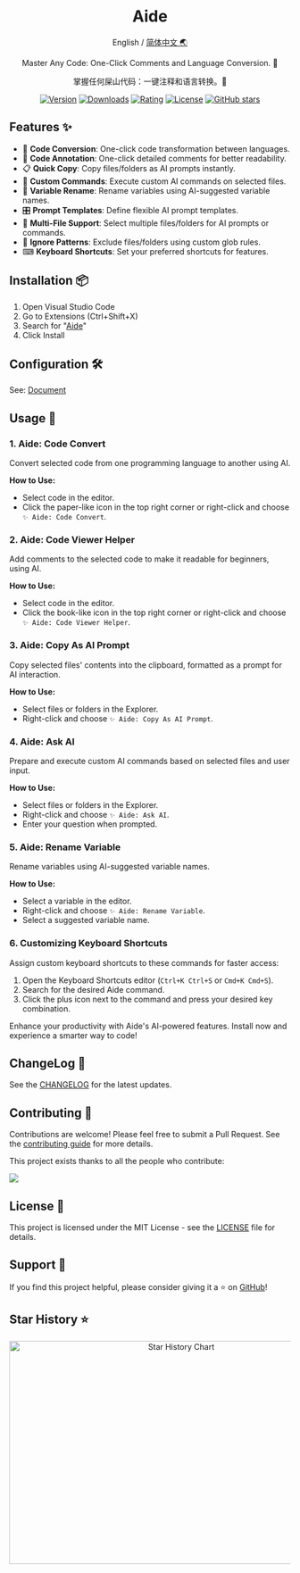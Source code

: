 <div align="center">

<h1 align="center">Aide</h1>

English / [简体中文 🌏](https://github.com/nicepkg/aide/tree/master/README_CN.md)

Master Any Code: One-Click Comments and Language Conversion. 💪

掌握任何屎山代码：一键注释和语言转换。💪

[![Version](https://img.shields.io/visual-studio-marketplace/v/nicepkg.aide-pro)](https://marketplace.visualstudio.com/items?itemName=nicepkg.aide-pro)
[![Downloads](https://img.shields.io/visual-studio-marketplace/d/nicepkg.aide-pro)](https://marketplace.visualstudio.com/items?itemName=nicepkg.aide-pro)
[![Rating](https://img.shields.io/visual-studio-marketplace/r/nicepkg.aide-pro)](https://marketplace.visualstudio.com/items?itemName=nicepkg.aide-pro)
[![License](https://img.shields.io/github/license/nicepkg/aide)](https://github.com/nicepkg/aide/blob/master/LICENSE)
[![GitHub stars](https://img.shields.io/github/stars/nicepkg/aide)](https://github.com/nicepkg/aide)

</div>

## Features ✨

- 🔄 **Code Conversion**: One-click code transformation between languages.
- 📖 **Code Annotation**: One-click detailed comments for better readability.
- 📋 **Quick Copy**: Copy files/folders as AI prompts instantly.
- 💬 **Custom Commands**: Execute custom AI commands on selected files.
- 🔀 **Variable Rename**: Rename variables using AI-suggested variable names.
- 🎛 **Prompt Templates**: Define flexible AI prompt templates.
- 📁 **Multi-File Support**: Select multiple files/folders for AI prompts or commands.
- 🚫 **Ignore Patterns**: Exclude files/folders using custom glob rules.
- ⌨ **Keyboard Shortcuts**: Set your preferred shortcuts for features.

## Installation 📦

1. Open Visual Studio Code
2. Go to Extensions (Ctrl+Shift+X)
3. Search for "[Aide](https://marketplace.visualstudio.com/items?itemName=nicepkg.aide-pro)"
4. Click Install

## Configuration 🛠

See: [Document](https://github.com/nicepkg/aide/tree/master/docs/configuration/README.md)

## Usage 🚀

### 1. Aide: Code Convert

Convert selected code from one programming language to another using AI.

**How to Use:**

- Select code in the editor.
- Click the paper-like icon in the top right corner or right-click and choose `✨ Aide: Code Convert`.

### 2. Aide: Code Viewer Helper

Add comments to the selected code to make it readable for beginners, using AI.

**How to Use:**

- Select code in the editor.
- Click the book-like icon in the top right corner or right-click and choose `✨ Aide: Code Viewer Helper`.

### 3. Aide: Copy As AI Prompt

Copy selected files' contents into the clipboard, formatted as a prompt for AI interaction.

**How to Use:**

- Select files or folders in the Explorer.
- Right-click and choose `✨ Aide: Copy As AI Prompt`.

### 4. Aide: Ask AI

Prepare and execute custom AI commands based on selected files and user input.

**How to Use:**

- Select files or folders in the Explorer.
- Right-click and choose `✨ Aide: Ask AI`.
- Enter your question when prompted.

### 5. Aide: Rename Variable

Rename variables using AI-suggested variable names.

**How to Use:**

- Select a variable in the editor.
- Right-click and choose `✨ Aide: Rename Variable`.
- Select a suggested variable name.

### 6. Customizing Keyboard Shortcuts

Assign custom keyboard shortcuts to these commands for faster access:

1. Open the Keyboard Shortcuts editor (`Ctrl+K Ctrl+S` or `Cmd+K Cmd+S`).
2. Search for the desired Aide command.
3. Click the plus icon next to the command and press your desired key combination.

Enhance your productivity with Aide's AI-powered features. Install now and experience a smarter way to code!

## ChangeLog 📅

See the [CHANGELOG](https://github.com/nicepkg/aide/blob/master/CHANGELOG.md) for the latest updates.

## Contributing 🤝

Contributions are welcome! Please feel free to submit a Pull Request. See the [contributing guide](https://github.com/nicepkg/aide/blob/master/CONTRIBUTING.md) for more details.

This project exists thanks to all the people who contribute:

<a href="https://github.com/nicepkg/aide/graphs/contributors">
  <img src="https://contrib.rocks/image?repo=nicepkg/aide" />
</a>

## License 📄

This project is licensed under the MIT License - see the [LICENSE](https://github.com/nicepkg/aide/blob/master/LICENSE) file for details.

## Support 💖

If you find this project helpful, please consider giving it a ⭐️ on [GitHub](https://github.com/nicepkg/aide)!

## Star History ⭐

<div align="center">

<img src="https://api.star-history.com/svg?repos=nicepkg/aide&type=Date" width="600" height="400" alt="Star History Chart" valign="middle">

</div>
